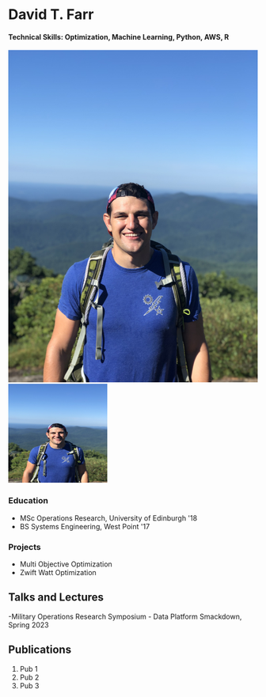 # David T. Farr

#### Technical Skills: Optimization, Machine Learning, Python, AWS, R

![North Georgia Hiking](/assets/img/IMG_2909.jpg)
<img src = "/assets/img/IMG_2909.jpg" width = "200" height = "200"/>

### Education
- MSc Operations Research, University of Edinburgh '18
- BS Systems Engineering, West Point '17

### Projects
- Multi Objective Optimization
- Zwift Watt Optimization

## Talks and Lectures
-Military Operations Research Symposium - Data Platform Smackdown, Spring 2023


## Publications
1. Pub 1
2. Pub 2
3. Pub 3
